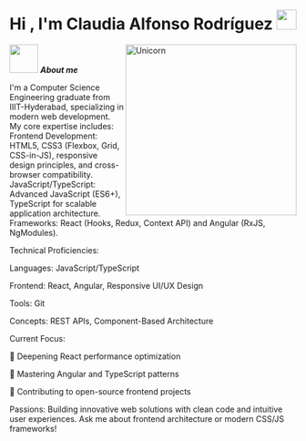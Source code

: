 <h1 align="center">Hi , I'm Claudia Alfonso Rodríguez <img src="https://media.giphy.com/media/hvRJCLFzcasrR4ia7z/giphy.gif" width="35"></h1>


<img align="right" width=300px alt="Unicorn" src="https://c.tenor.com/GN73MKBawZYAAAAi/busy-cute.gif" />

<img src="https://media.giphy.com/media/ObNTw8Uzwy6KQ/giphy.gif" width="50px">&nbsp;***About me***

I'm a Computer Science Engineering graduate from IIIT-Hyderabad, specializing in modern web development. My core expertise includes:
Frontend Development: HTML5, CSS3 (Flexbox, Grid, CSS-in-JS), responsive design principles, and cross-browser compatibility.
JavaScript/TypeScript: Advanced JavaScript (ES6+), TypeScript for scalable application architecture.
Frameworks: React (Hooks, Redux, Context API) and Angular (RxJS, NgModules).

Technical Proficiencies:

Languages: JavaScript/TypeScript

Frontend: React, Angular, Responsive UI/UX Design

Tools: Git

Concepts: REST APIs, Component-Based Architecture

Current Focus:

🔭 Deepening React performance optimization

🌱 Mastering Angular and TypeScript patterns

👯 Contributing to open-source frontend projects

Passions:
Building innovative web solutions with clean code and intuitive user experiences. Ask me about frontend architecture or modern CSS/JS frameworks!
